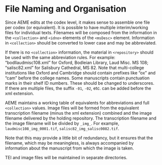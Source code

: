 # File Naming and Organisation

Since AEME edits at the codex level, it makes sense to assemble one file per codex (or equivalent). It is possible to have multiple interim/working files for individual texts.
Filenames will be composed from the information in the `<collection>` and `<idno>` elements of the `<msDesc>` element. Information in `<collection>` should be converted to lower case and may be abbreviated.

If there is no `<collection>` information, the material in `<repository>` should be used with the same abbreviation rules. For example: “bodllaudmisc108.xml” for Oxford, Bodleian Library, Laud Misc. MS 108; “salisc82.xml” for Salisbury Cathedral, MS 82. Note that multi-college institutions like Oxford and Cambridge should contain prefixes like “ox” and “cam” before the college names. Some manuscripts contain punctuation marks in their shelf ID numbers. These should be changed to underscores. If there are multiple files, the suffix `-01`, `-02`, etc. can be added before the xml extension.

AEME maintains a working table of equivalents for abbreviations and full `<collection>` values.
Image files will be formed from the equivalent transcription filename (minus the xml extension) combined and the image filename delivered by the holding repository. The transcription filename and the image filename will be divided by `_img_`. For example, `laudmisc108_img_0001.tif`, `salisc82_img_salisc0082.tif`.

Note that this may provide a little bit of redundancy, but it ensures that the filename, which may be meaningless, is always accompanied by information about the manuscript from which the image is taken.

TEI and image files will be maintained in separate directories.
